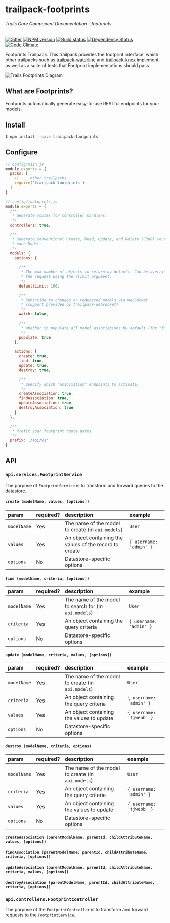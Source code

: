 # trailpack-footprints
###### Trails Core Component Documentation - footprints

[![Gitter][gitter-image]][gitter-url]
[![NPM version][npm-image]][npm-url]
[![Build status][ci-image]][ci-url]
[![Dependency Status][daviddm-image]][daviddm-url]
[![Code Climate][codeclimate-image]][codeclimate-url]

Footprints Trailpack. This trailpack provides the footprint interface, which
other trailpacks such as [trailpack-waterline](https://github.com/trailsjs/trailpack-waterline)
and [trailpack-knex](https://github.com/trailsjs/trailpack-knex) implement,
as well as a suite of tests that Footprint implementations should pass.

![Trails Footprints Diagram][diagram-image]

## What are Footprints?

Footprints automatically generate easy-to-use RESTful endpoints for your models.

## Install

```sh
$ npm install --save trailpack-footprints
```

## Configure

```js
// config/main.js
module.exports = {
  packs: [
    // ... other trailpacks
    require('trailpack-footprints')
  ]
}
```

```js
// config/footprints.js
module.exports = {
  /**
   * Generate routes for controller handlers.
   */
  controllers: true,

  /**
   * Generate conventional Create, Read, Update, and Delete (CRUD) routes for
   * each Model.
   */
  models: {
    options: {

      /**
       * The max number of objects to return by default. Can be overridden in
       * the request using the ?limit argument.
       */
      defaultLimit: 100,

      /**
       * Subscribe to changes on requested models via WebSocket
       * (support provided by trailpack-websocket)
       */
      watch: false,

      /**
       * Whether to populate all model associations by default (for "find")
       */
      populate: true
    },

    actions: {
      create: true,
      find: true,
      update: true,
      destroy: true,

      /**
       * Specify which "association" endpoints to activate.
       */
      createAssociation: true,
      findAssociation: true,
      updateAssociation: true,
      destroyAssociation: true
    }
  },

  /**
   * Prefix your footprint route paths
   */
  prefix: '/api/v1'
}
```

## API

### `api.services.FootprintService`

The purpose of `FootprintService` is to transform and forward queries to the datastore.

#### `create (modelName, values, [options])`

| param | required? | description | example |
|:---|:---|:---|:---|
| `modelName` | Yes | The name of the model to create (in `api.models`) | `User` |
| `values` | Yes | An object containing the values of the record to create | `{ username: 'admin' }` |
| `options` | No | Datastore-specific options |

#### `find (modelName, criteria, [options])`

| param | required? | description | example |
|:---|:---|:---|:---|
| `modelName` | Yes | The name of the model to search for (in `api.models`) | `User` |
| `criteria` | Yes | An object containing the query criteria | `{ username: 'admin' }` |
| `options` | No | Datastore-specific options |

#### `update (modelName, criteria, values, [options])`

| param | required? | description | example |
|:---|:---|:---|:---|
| `modelName` | Yes | The name of the model to create (in `api.models`) | `User` |
| `criteria` | Yes | An object containing the query criteria | `{ username: 'admin' }` |
| `values` | Yes | An object containing the values to update | `{ username: 'tjwebb' }` |
| `options` | No | Datastore-specific options |

#### `destroy (modelName, criteria, options)`

| param | required? | description | example |
|:---|:---|:---|:---|
| `modelName` | Yes | The name of the model to create (in `api.models`) | `User` |
| `criteria` | Yes | An object containing the query criteria | `{ username: 'admin' }` |
| `values` | Yes | An object containing the values to update | `{ username: 'tjwebb' }` |
| `options` | No | Datastore-specific options |

#### `createAssociation (parentModelName, parentId, childAttributeName, values, [options])`

#### `findAssociation (parentModelName, parentId, childAttributeName, criteria, [options])`

#### `updateAssociation (parentModelName, parentId, childAttributeName, criteria, values, [options])`

#### `destroyAssociation (parentModelName, parentId, childAttributeName, criteria, [options])`

### `api.controllers.FootprintController`

The purpose of the `FootprintController` is to transform and forward requests to the `FootprintService`.


[diagram-image]: http://i.imgur.com/olRxPS8.png
[npm-image]: https://img.shields.io/npm/v/trailpack-footprints.svg?style=flat-square
[npm-url]: https://npmjs.org/package/trailpack-footprints
[ci-image]: https://img.shields.io/travis/trailsjs/trailpack-footprints/master.svg?style=flat-square
[ci-url]: https://travis-ci.org/trailsjs/trailpack-footprints
[daviddm-image]: http://img.shields.io/david/trailsjs/trailpack-footprints.svg?style=flat-square
[daviddm-url]: https://david-dm.org/trailsjs/trailpack-footprints
[codeclimate-image]: https://img.shields.io/codeclimate/github/trailsjs/trailpack-footprints.svg?style=flat-square
[codeclimate-url]: https://codeclimate.com/github/trailsjs/trailpack-footprints
[gitter-image]: http://img.shields.io/badge/+%20GITTER-JOIN%20CHAT%20%E2%86%92-1DCE73.svg?style=flat-square
[gitter-url]: https://gitter.im/trailsjs/trails
